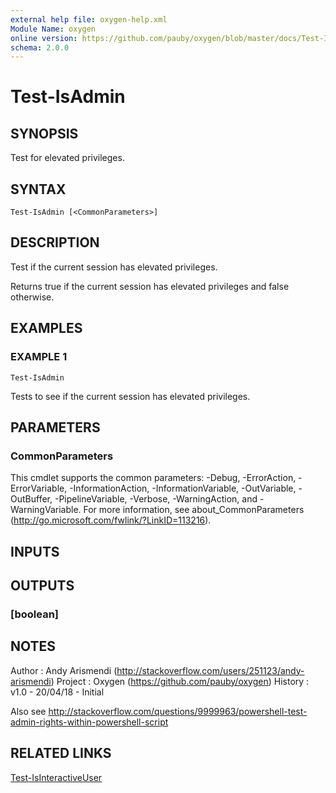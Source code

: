 ```yaml
---
external help file: oxygen-help.xml
Module Name: oxygen
online version: https://github.com/pauby/oxygen/blob/master/docs/Test-IsAdmin.md
schema: 2.0.0
---
```


# Test-IsAdmin

## SYNOPSIS
Test for elevated privileges.

## SYNTAX

```
Test-IsAdmin [<CommonParameters>]
```

## DESCRIPTION
Test if the current session has elevated privileges.

Returns true if the current session has elevated privileges and false
otherwise.

## EXAMPLES

### EXAMPLE 1
```
Test-IsAdmin
```

Tests to see if the current session has elevated privileges.

## PARAMETERS

### CommonParameters
This cmdlet supports the common parameters: -Debug, -ErrorAction, -ErrorVariable, -InformationAction, -InformationVariable, -OutVariable, -OutBuffer, -PipelineVariable, -Verbose, -WarningAction, and -WarningVariable.
For more information, see about_CommonParameters (http://go.microsoft.com/fwlink/?LinkID=113216).

## INPUTS

## OUTPUTS

### [boolean]

## NOTES
Author  : Andy Arismendi (http://stackoverflow.com/users/251123/andy-arismendi)
Project : Oxygen (https://github.com/pauby/oxygen)
History : v1.0 - 20/04/18 - Initial

Also see http://stackoverflow.com/questions/9999963/powershell-test-admin-rights-within-powershell-script

## RELATED LINKS

[Test-IsInteractiveUser]()

